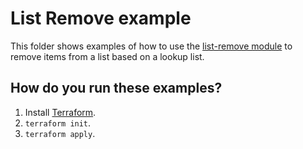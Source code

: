 # List Remove example

This folder shows examples of how to use the [list-remove module](https://github.com/terraform-modules-krish/terraform-aws-utilities/blob/v0.3.2/modules/list-remove) to remove items from a list
based on a lookup list.


## How do you run these examples?

1. Install [Terraform](https://www.terraform.io/).
1. `terraform init`.
1. `terraform apply`.
